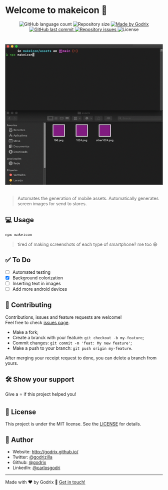# Welcome to makeicon 👋

<p align="center">
  <img alt="GitHub language count" src="https://img.shields.io/github/languages/count/godrix/makeicon?color=%2304D361">

  <img alt="Repository size" src="https://img.shields.io/github/repo-size/godrix/makeicon">
	
  <a href="https://www.linkedin.com/in/carlosgodri/">
    <img alt="Made by Godrix" src="https://img.shields.io/badge/made%20by-Godrix-%2304D361">
  </a>

  <a href="https://github.com/godrix/makeicon/commits/master">
    <img alt="GitHub last commit" src="https://img.shields.io/github/last-commit/godrix/makeicon">
  </a>

  <a href="https://github.com/godrix/makeicon/issues">
    <img alt="Repository issues" src="https://img.shields.io/github/issues/godrix/makeicon">
  </a>
  <img alt="License" src="https://img.shields.io/badge/license-MIT-brightgreen">
</p>




<h1 align="center">

![Aplication example](https://raw.githubusercontent.com/godrix/makeicon/HEAD/.github/example.gif)

</h1>

> Automates the generation of mobile assets. Automatically generates screen images for send to stores.

## 💻 Usage

```sh
npx makeicon
```

> tired of making screenshots of each type of smartphone? me too 😆

## ✅ To Do

- [ ] Automated testing
- [X] Background colorization
- [ ] Inserting text in images
- [ ] Add more android devices

## 🤝 Contributing

Contributions, issues and feature requests are welcome!<br />Feel free to check [issues page](https://github.com/godrix/makeicon/issues).
- Make a fork;
- Create a branck with your feature: `git checkout -b my-feature`;
- Commit changes: `git commit -m 'feat: My new feature'`;
- Make a push to your branch: `git push origin my-feature`.

After merging your receipt request to done, you can delete a branch from yours.

## 🛠 Show your support

Give a ⭐️ if this project helped you!

## 📝 License

This project is under the MIT license. See the [LICENSE](LICENSE.md) for details.

## 🙋 Author

* Website: http://godrix.github.io/
* Twitter: [@godrizilla](https://twitter.com/godrizilla)
* Github: [@godrix](https://github.com/godrix)
* LinkedIn: [@carlosgodri](https://linkedin.com/in/carlosgodri)

---

Made with ❤️ by Godrix :wave: [Get in touch!](https://www.linkedin.com/in/carlosgodri/)